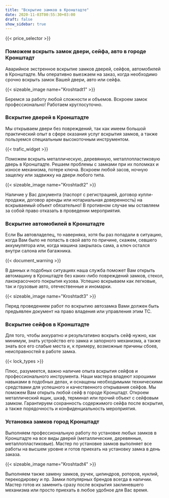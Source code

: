 ```yaml
---
title: "Вскрытие замков в Кронштадте"
date: 2020-11-03T00:55:30+03:00
draft: false
show_sidebar: true
---
```

{{< price_selector >}}

### Поможем вскрыть замок двери, сейфа, авто в городе Кронштадт

Аварийное экстренное вскрытие замков дверей, сейфов, автомобилей в Кронштадте. Мы оперативно выезжаем на заказ, когда необходимо срочно вскрыть замок Вашей двери, авто или сейфа.

{{< sizeable_image name="Kroshtadt1" >}} 

Беремся за работу любой сложности и объемов. Вскроем замок профессионально! Работаем круглосуточно.

### Вскрытие дверей в Кронштадте

Мы открываем двери без повреждений, так как имеем большой практический опыт в сфере оказания услуг вскрытия замков, а также пользуемся специальным высокоточным инструментом. 

{{< trafic_widget >}}

Поможем вскрыть металлическую, деревянную, металлопластиковую дверь в Кронштадте. Решаем проблемы с замками при их поломках и износе механизма, потере ключа. Вскроем любой засов, ночную защелку или задвижку на двери любого типа. 

{{< sizeable_image name="Kroshtadt2" >}} 

Наличие у Вас документа (паспорт с регистрацией, договор купли-продажи, договор аренды или нотариальная доверенность) на вскрываемый объект обязательно! В противном случае мы оставляем за собой право отказать в проведении мероприятия.

### Вскрытие автомобилей в Кронштадте

Если Вы автовладелец, то наверняка, хотя бы раз попадали в ситуацию, когда Вам было не попасть в свой авто по причине, скажем, севшего аккумулятора или, когда машина закрылась сама, а ключ остался внутри салона или багажника. 

{{< document_warning >}}

В данных и подобных ситуациях наша служба поможет Вам открыть автомашину  в Кронштадте без каких-либо повреждений замков, стекол, лакокрасочного покрытия кузова. Успешно вскрываем как легковые, так и грузовые авто, отечественные и иномарки. 

{{< sizeable_image name="Kroshtadt3" >}} 

Перед проведением работ по вскрытию автозамка Вами должен быть предъявлен документ на право владения или управления этим ТС.

### Вскрытие сейфов в Кронштадте

Для того, чтобы аккуратно и результативно вскрыть сейф нужно, как минимум, знать устройство его замка и запорного механизма, а также знать все его слабые места и, к примеру, возможные причины сбоев, неисправностей в работе замка. 

{{< lock_types >}}

Плюс, разумеется, важно наличие опыта вскрытия сейфов и профессионального инструмента. Наши мастера владеют хорошими навыками в подобных делах, и оснащены необходимыми техническими средствами для успешного и качественного открывания сейфов. Мы поможем Вам открыть любой сейф в городе Кронштадт. Откроем металлический ящик, шкаф, терминал или прочий объект с сейфовым замком. Гарантируем сохранность содержимого сейфа после вскрытия, а также порядочность и конфиденциальность мероприятия.

### Установка замков город Кронштадт

Выполняем профессиональную работу по установке любых замков в Кронштадте на все виды дверей (металлические, деревянные, металлопластиковые). Мастер по установке замков выполняет все работы на высшем уровне и готов приехать на установку замка в день заказа. 

{{< sizeable_image name="Kroshtadt4" >}} 

Выполняем также замену замков, ручек, цилиндров, роторов, нуклий, перекодировку и пр. Замки популярных брендов всегда в наличии. Мастер готов их заменить сразу после вскрытия заклиневшего механизма или просто приехать в любое удобное для Вас время.
